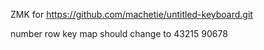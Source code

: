 ZMK for https://github.com/machetie/untitled-keyboard.git







number row key map should change to 43215 90678
